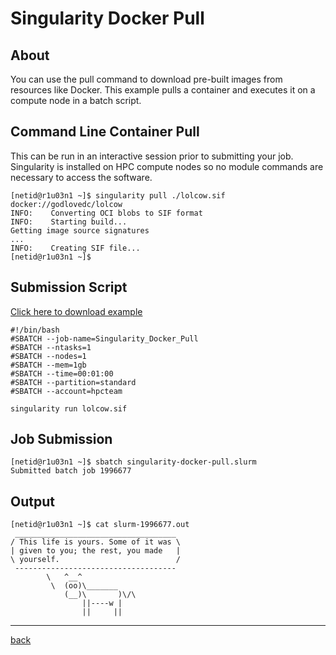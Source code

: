 # Singularity Docker Pull
## About
You can use the pull command to download pre-built images from resources like Docker. This example pulls a container and executes it on a compute node in a batch script.

## Command Line Container Pull
This can be run in an interactive session prior to submitting your job. Singularity is installed on HPC compute nodes so no module commands are necessary to access the software. 
```
[netid@r1u03n1 ~]$ singularity pull ./lolcow.sif docker://godlovedc/lolcow
INFO:    Converting OCI blobs to SIF format
INFO:    Starting build...
Getting image source signatures
...
INFO:    Creating SIF file...
[netid@r1u03n1 ~]$ 
```

## Submission Script
[Click here to download example](Singularity-Docker-Pull.tar.gz)
```
#!/bin/bash
#SBATCH --job-name=Singularity_Docker_Pull
#SBATCH --ntasks=1
#SBATCH --nodes=1             
#SBATCH --mem=1gb                    
#SBATCH --time=00:01:00   
#SBATCH --partition=standard
#SBATCH --account=hpcteam

singularity run lolcow.sif
```

## Job Submission
```
[netid@r1u03n1 ~]$ sbatch singularity-docker-pull.slurm 
Submitted batch job 1996677
```

## Output
```
[netid@r1u03n1 ~]$ cat slurm-1996677.out 
 ____________________________________
/ This life is yours. Some of it was \
| given to you; the rest, you made   |
\ yourself.                          /
 ------------------------------------
        \   ^__^
         \  (oo)\_______
            (__)\       )\/\
                ||----w |
                ||     ||
```

-------
[back](../)
